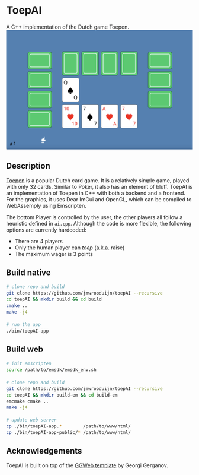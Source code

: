 # ToepAI
A C++ implementation of the Dutch game Toepen.
![Screenshot of ToepAI](ss.png?raw=true "Sreenshot of ToepAI")

## Description
[Toepen](https://en.wikipedia.org/wiki/Toepen) is a popular Dutch card game. It is a relatively simple game, played with only 32 cards. Similar to Poker, it also has an element of bluff. ToepAI is an implementation of Toepen in C++ with both a backend and a frontend. For the graphics, it uses Dear ImGui and OpenGL, which can be compiled to WebAssemply using Emscripten. 

The bottom Player is controlled by the user, the other players all follow a heuristic defined in `ai.cpp`. Although the code is more flexible, the following options are currently hardcoded:
- There are 4 players
- Only the human player can _toep_ (a.k.a. raise)
- The maximum wager is 3 points

## Build native
```bash
# clone repo and build
git clone https://github.com/jmwrooduijn/toepAI --recursive
cd toepAI && mkdir build && cd build
cmake ..
make -j4

# run the app
./bin/toepAI-app
```

## Build web

```bash
# init emscripten
source /path/to/emsdk/emsdk_env.sh

# clone repo and build
git clone https://github.com/jmwrooduijn/toepAI --recursive
cd toepAI && mkdir build-em && cd build-em
emcmake cmake ..
make -j4

# update web server
cp ./bin/toepAI-app.*        /path/to/www/html/
cp ./bin/toepAI-app-public/* /path/to/www/html/
```

## Acknowledgements
ToepAI is built on top of the [GGWeb template](https://github.com/ggerganov/ggweb) by Georgi Gerganov. 